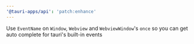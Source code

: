 ```yaml
---
'@tauri-apps/api': 'patch:enhance'
---
```


Use `EventName` on `Window`, `Webview` and `WebviewWindow`'s `once` so you can get auto complete for tauri's built-in events
